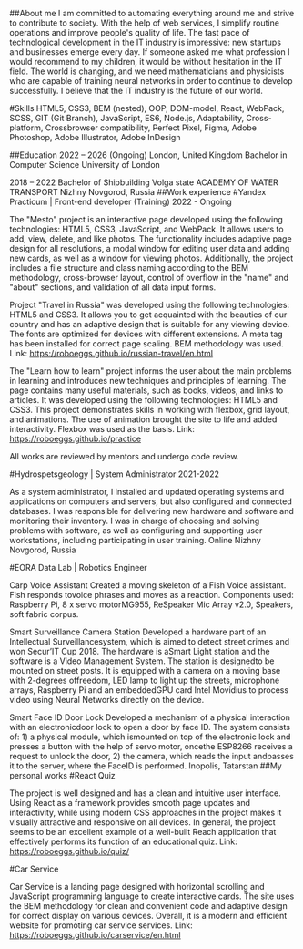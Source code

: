 ##About me
I am committed to automating everything around me and strive to contribute to society. With the help of web services, I simplify routine operations and improve people's quality of life. The fast pace of technological development in the IT industry is impressive: new startups and businesses emerge every day. If someone asked me what profession I would recommend to my children, it would be without hesitation in the IT field. The world is changing, and we need mathematicians and physicists who are capable of training neural networks in order to continue to develop successfully. I believe that the IT industry is the future of our world.

#Skills
HTML5, CSS3, BEM (nested), OOP, DOM-model, React, WebPack, SCSS, GIT (Git Branch), JavaScript, ES6, Node.js, Adaptability, Cross-platform, Crossbrowser compatibility, Perfect Pixel, Figma, Adobe Photoshop, Adobe Illustrator, Adobe InDesign

##Education
2022 – 2026
(Ongoing) 
London, United Kingdom
Bachelor in Computer Science
University of London

2018 – 2022
Bachelor of Shipbuilding 
Volga state ACADEMY OF WATER TRANSPORT
Nizhny Novgorod, Russia
##Work experience
#Yandex Practicum | Front-end developer (Training)
2022 - Ongoing 

The "Mesto" project is an interactive page developed using the following technologies: HTML5, CSS3, JavaScript, and WebPack. It allows users to add, view, delete, and like photos. The functionality includes adaptive page design for all resolutions, a modal window for editing user data and adding new cards, as well as a window for viewing photos. Additionally, the project includes a file structure and class naming according to the BEM methodology, cross-browser layout, control of overflow in the "name" and "about" sections, and validation of all data input forms.

Project "Travel in Russia" was developed using the following technologies: HTML5 and CSS3. It allows you to get acquainted with the beauties of our country and has an adaptive design that is suitable for any viewing device. The fonts are optimized for devices with different extensions. A meta tag has been installed for correct page scaling. BEM methodology was used.
Link: https://roboeggs.github.io/russian-travel/en.html

The "Learn how to learn" project informs the user about the main problems in learning and introduces new techniques and principles of learning. The page contains many useful materials, such as books, videos, and links to articles. It was developed using the following technologies: HTML5 and CSS3. This project demonstrates skills in working with flexbox, grid layout, and animations. The use of animation brought the site to life and added interactivity. Flexbox was used as the basis.
Link: https://roboeggs.github.io/practice

All works are reviewed by mentors and undergo code review.

#Hydrospetsgeology | System Administrator
2021-2022

As a system administrator, I installed and updated operating systems and applications on computers and servers, but also configured and connected databases. I was responsible for delivering new hardware and software and monitoring their inventory. I was in charge of choosing and solving problems with software, as well as configuring and supporting user workstations, including participating in user training.
Online
Nizhny Novgorod, Russia

#EORA Data Lab | Robotics Engineer

Carp Voice Assistant Created a moving skeleton of a Fish Voice assistant. Fish responds tovoice phrases and moves as a reaction. Components used: Raspberry Pi, 8 x servo motorMG955, ReSpeaker Mic Array v2.0, Speakers, soft fabric corpus.

Smart Surveillance Camera Station Developed a hardware part of an Intellectual Surveillancesystem, which is aimed to detect street crimes and won Secur’IT Cup 2018. The hardware is aSmart Light station and the software is a Video Management System. The station is designedto be mounted on street posts. It is equipped with a camera on a moving base with 2-degrees offreedom, LED lamp to light up the streets, microphone arrays, Raspberry Pi and an embeddedGPU card Intel Movidius to process video using Neural Networks directly on the device.

Smart Face ID Door Lock Developed a mechanism of a physical interaction with an electronicdoor lock to open a door by face ID. The system consists of: 1) a physical module, which ismounted on top of the electronic lock and presses a button with the help of servo motor, oncethe ESP8266 receives a request to unlock the door, 2) the camera, which reads the input andpasses it to the server, where the FaceID is performed.
Inopolis, Tatarstan
##My personal works
#React Quiz 

The project is well designed and has a clean and intuitive user interface. Using React as a framework provides smooth page updates and interactivity, while using modern CSS approaches in the project makes it visually attractive and responsive on all devices. In general, the project seems to be an excellent example of a well-built Reach application that effectively performs its function of an educational quiz.
Link: https://roboeggs.github.io/quiz/

#Car Service

Car Service is a landing page designed with horizontal scrolling and JavaScript programming language to create interactive cards. The site uses the BEM methodology for clean and convenient code and adaptive design for correct display on various devices. Overall, it is a modern and efficient website for promoting car service services.
Link: https://roboeggs.github.io/carservice/en.html
